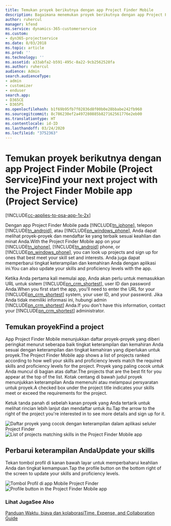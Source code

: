 ```yaml
---
title: Temukan proyek berikutnya dengan app Project Finder Mobile
description: Bagaimana menemukan proyek berikutnya dengan app Project Finder Mobile untuk Project Service
author: ruhercul
manager: kfend
ms.service: dynamics-365-customerservice
ms.custom:
- dyn365-projectservice
ms.date: 8/03/2018
ms.topic: article
ms.prod: ''
ms.technology: ''
ms.assetid: a33abfa2-b591-495c-8a22-9cb2562528fa
ms.author: ruhercul
audience: Admin
search.audienceType:
- admin
- customizer
- enduser
search.app:
- D365CE
- D365PS
ms.openlocfilehash: b1f69b95fb7f02836d8f00b0e28bbabe242fb960
ms.sourcegitcommit: 8c786230ef2a497280885b827162561776e2eb00
ms.translationtype: HT
ms.contentlocale: id-ID
ms.lasthandoff: 03/24/2020
ms.locfileid: "3752363"
---
```

# <a name="find-your-next-project-with-the-project-finder-mobile-app-project-service"></a><span data-ttu-id="86644-103">Temukan proyek berikutnya dengan app Project Finder Mobile (Project Service)</span><span class="sxs-lookup"><span data-stu-id="86644-103">Find your next project with the Project Finder Mobile app (Project Service)</span></span>

[!INCLUDE[cc-applies-to-psa-app-1x-2x](../includes/cc-applies-to-psa-app-1x-2x.md)]

<span data-ttu-id="86644-104">Dengan app Project Finder Mobile pada [!INCLUDE[tn_iphone](../includes/tn-iphone.md)], telepon [!INCLUDE[tn_android](../includes/tn-android.md)], atau [!INCLUDE[pn_windows_phone](../includes/pn-windows-phone.md)], Anda dapat melihat proyek-proyek dan mendaftar ke yang terbaik sesuai keahlian dan minat Anda.</span><span class="sxs-lookup"><span data-stu-id="86644-104">With the Project Finder Mobile app on your [!INCLUDE[tn_iphone](../includes/tn-iphone.md)], [!INCLUDE[tn_android](../includes/tn-android.md)] phone, or [!INCLUDE[pn_windows_phone](../includes/pn-windows-phone.md)], you can look up projects and sign up for ones that best meet your skill set and interests.</span></span> <span data-ttu-id="86644-105">Anda juga dapat memperbarui tingkat keterampilan dan kemahiran Anda dengan aplikasi ini.</span><span class="sxs-lookup"><span data-stu-id="86644-105">You can also update your skills and proficiency levels with the app.</span></span>  
  
 <span data-ttu-id="86644-106">Ketika Anda pertama kali memulai app, Anda akan perlu untuk memasukkan URL untuk sistem [!INCLUDE[pn_crm_shortest](../includes/pn-crm-shortest.md)], user ID dan password Anda.</span><span class="sxs-lookup"><span data-stu-id="86644-106">When you first start the app, you'll need to enter the URL for your [!INCLUDE[pn_crm_shortest](../includes/pn-crm-shortest.md)] system, your user ID, and your password.</span></span> <span data-ttu-id="86644-107">Jika Anda tidak memiliki informasi ini, hubungi admin [!INCLUDE[pn_crm_shortest](../includes/pn-crm-shortest.md)] Anda.</span><span class="sxs-lookup"><span data-stu-id="86644-107">If you don't have this information,  contact your [!INCLUDE[pn_crm_shortest](../includes/pn-crm-shortest.md)] administrator.</span></span>  
  
## <a name="find-a-project"></a><span data-ttu-id="86644-108">Temukan proyek</span><span class="sxs-lookup"><span data-stu-id="86644-108">Find a project</span></span>  
 <span data-ttu-id="86644-109">App Project Finder Mobile menunjukkan daftar proyek-proyek yang diberi peringkat menurut seberapa baik tingkat keterampilan dan kemahiran Anda sesuai dengan keterampilan dan tingkat kemahiran yang diperlukan untuk proyek.</span><span class="sxs-lookup"><span data-stu-id="86644-109">The Project Finder Mobile app shows a list of projects ranked according to how well your skills and proficiency levels match the required skills and proficiency levels for the project.</span></span> <span data-ttu-id="86644-110">Proyek yang paling cocok untuk Anda muncul di bagian atas daftar.</span><span class="sxs-lookup"><span data-stu-id="86644-110">The projects that are the best fit for you appear at the top of the list.</span></span> <span data-ttu-id="86644-111">Kotak centang di bawah judul proyek menunjukkan keterampilan Anda memenuhi atau melampaui persyaratan untuk proyek.</span><span class="sxs-lookup"><span data-stu-id="86644-111">A checked box under the project title indicates your skills meet or exceed the requirements for the project.</span></span>  
  
 <span data-ttu-id="86644-112">Ketuk tanda panah di sebelah kanan proyek yang Anda tertarik untuk melihat rincian lebih lanjut dan mendaftar untuk itu.</span><span class="sxs-lookup"><span data-stu-id="86644-112">Tap the arrow to the right of the project you're interested in to see more details and sign up for it.</span></span>  
  
 <span data-ttu-id="86644-113">![Daftar proyek yang cocok dengan keterampilan dalam aplikasi seluler Project Finder](../project-service/media/project-service-project-finder-list.png "Daftar proyek yang cocok dengan keterampilan dalam aplikasi seluler Project Finder")</span><span class="sxs-lookup"><span data-stu-id="86644-113">![List of projects matching skills in the Project Finder Mobile app](../project-service/media/project-service-project-finder-list.png "List of projects matching skills in the Project Finder Mobile app")</span></span>  
  
## <a name="update-your-skills"></a><span data-ttu-id="86644-114">Perbarui keterampilan Anda</span><span class="sxs-lookup"><span data-stu-id="86644-114">Update your skills</span></span>  
 <span data-ttu-id="86644-115">Tekan tombol profil di kanan bawah layar untuk memperbaharui keahlian Anda dan tingkat kemampuan.</span><span class="sxs-lookup"><span data-stu-id="86644-115">Tap the profile button on the bottom right of the screen to update your skills and proficiency levels.</span></span>  
  
 <span data-ttu-id="86644-116">![Tombol Profil di app Mobile Project Finder](../project-service/media/project-service-project-finder-profile.png "Tombol Profil di app Mobile Project Finder")</span><span class="sxs-lookup"><span data-stu-id="86644-116">![Profile button in the Project Finder Mobile app](../project-service/media/project-service-project-finder-profile.png "Profile button in the Project Finder Mobile app")</span></span>  
  
### <a name="see-also"></a><span data-ttu-id="86644-117">Lihat Juga</span><span class="sxs-lookup"><span data-stu-id="86644-117">See Also</span></span>  
 [<span data-ttu-id="86644-118">Panduan Waktu, biaya dan kolaborasi</span><span class="sxs-lookup"><span data-stu-id="86644-118">Time, Expense, and Collaboration Guide</span></span>](../project-service/time-expense-collaboration-guide.md)
